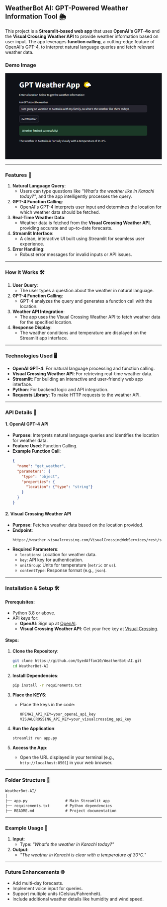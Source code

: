## WeatherBot AI: GPT-Powered Weather Information Tool 🌦️

This project is a **Streamlit-based web app** that uses **OpenAI's GPT-4o** and the **Visual Crossing Weather API** to provide weather information based on user input. The app leverages **function calling**, a cutting-edge feature of OpenAI's GPT-4, to interpret natural language queries and fetch relevant weather data.

### Demo Image
![Demo Image](demo_image.PNG)

---

### Features 🌟

1. **Natural Language Query**: 
   - Users can type questions like *"What's the weather like in Karachi today?"*, and the app intelligently processes the query.
2. **GPT-4 Function Calling**:
   - OpenAI's GPT-4 interprets user input and determines the location for which weather data should be fetched.
3. **Real-Time Weather Data**:
   - Weather data is fetched from the **Visual Crossing Weather API**, providing accurate and up-to-date forecasts.
4. **Streamlit Interface**:
   - A clean, interactive UI built using Streamlit for seamless user experience.
5. **Error Handling**:
   - Robust error messages for invalid inputs or API issues.

---

### How It Works 🛠️

1. **User Query**:
   - The user types a question about the weather in natural language.
2. **GPT-4 Function Calling**:
   - GPT-4 analyzes the query and generates a function call with the location.
3. **Weather API Integration**:
   - The app uses the Visual Crossing Weather API to fetch weather data for the specified location.
4. **Response Display**:
   - The weather conditions and temperature are displayed on the Streamlit app interface.

---

### Technologies Used 🖥️

- **OpenAI GPT-4**: For natural language processing and function calling.
- **Visual Crossing Weather API**: For retrieving real-time weather data.
- **Streamlit**: For building an interactive and user-friendly web app interface.
- **Python**: For backend logic and API integration.
- **Requests Library**: To make HTTP requests to the weather API.

---

### API Details 🔑

#### 1. **OpenAI GPT-4 API**
- **Purpose**: Interprets natural language queries and identifies the location for weather data.
- **Feature Used**: Function Calling.
- **Example Function Call**:
  ```json
  {
    "name": "get_weather",
    "parameters": {
      "type": "object",
      "properties": {
        "location": {"type": "string"}
      }
    }
  }
  ```

#### 2. **Visual Crossing Weather API**
- **Purpose**: Fetches weather data based on the location provided.
- **Endpoint**: 
  ```
  https://weather.visualcrossing.com/VisualCrossingWebServices/rest/services/weatherdata/forecast
  ```
- **Required Parameters**:
  - `locations`: Location for weather data.
  - `key`: API key for authentication.
  - `unitGroup`: Units for temperature (`metric` or `us`).
  - `contentType`: Response format (e.g., `json`).

---

### Installation & Setup 🛠️

#### Prerequisites:
- Python 3.8 or above.
- API keys for:
  - **OpenAI**: Sign up at [OpenAI](https://platform.openai.com/signup/).
  - **Visual Crossing Weather API**: Get your free key at [Visual Crossing](https://www.visualcrossing.com/).

#### Steps:
1. **Clone the Repository**:
   ```bash
   git clone https://github.com/SyedAffan10/WeatherBot-AI.git
   cd WeatherBot-AI
   ```

2. **Install Dependencies**:
   ```bash
   pip install -r requirements.txt
   ```

3. **Place the KEYS**:
   - Place the keys in the code:
     ```
     OPENAI_API_KEY=your_openai_api_key
     VISUALCROSSING_API_KEY=your_visualcrossing_api_key
     ```

4. **Run the Application**:
   ```bash
   streamlit run app.py
   ```

5. **Access the App**:
   - Open the URL displayed in your terminal (e.g., `http://localhost:8501`) in your web browser.

---

### Folder Structure 📂

```
WeatherBot-AI/
│
├── app.py                 # Main Streamlit app
├── requirements.txt       # Python dependencies
├── README.md              # Project documentation
```

---

### Example Usage 🚀

1. **Input**:
   - Type: *"What's the weather in Karachi today?"*
2. **Output**:
   - *"The weather in Karachi is clear with a temperature of 30°C."*

---

### Future Enhancements 🌐

- Add multi-day forecasts.
- Implement voice input for queries.
- Support multiple units (Celsius/Fahrenheit).
- Include additional weather details like humidity and wind speed.
